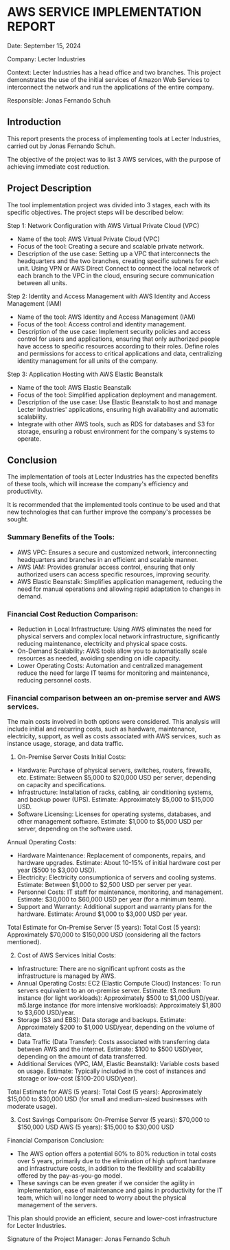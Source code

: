 # AWS SERVICE IMPLEMENTATION REPORT
           
Date: September 15, 2024
 
Company: Lecter Industries
 
Context: Lecter Industries has a head office and two branches. 
This project demonstrates the use of the initial services of Amazon Web Services to interconnect the network and run the applications of the entire company.

Responsible: Jonas Fernando Schuh

## Introduction
This report presents the process of implementing tools at Lecter Industries, carried out by Jonas Fernando Schuh.

The objective of the project was to list 3 AWS services, with the purpose of achieving immediate cost reduction.

## Project Description
The tool implementation project was divided into 3 stages, each with its specific objectives. The project steps will be described below:

Step 1: Network Configuration with AWS Virtual Private Cloud (VPC)
- Name of the tool: AWS Virtual Private Cloud (VPC)
- Focus of the tool: Creating a secure and scalable private network.
- Description of the use case: Setting up a VPC that interconnects the headquarters and the two branches, creating specific subnets for each unit. Using VPN or AWS Direct Connect to connect the local network of each branch to the VPC in the cloud, ensuring secure communication between all units.

Step 2: Identity and Access Management with AWS Identity and Access Management (IAM)
- Name of the tool: AWS Identity and Access Management (IAM)
- Focus of the tool: Access control and identity management.
- Description of the use case: Implement security policies and access control for users and applications, ensuring that only authorized people have access to specific resources according to their roles. Define roles and permissions for access to critical applications and data, centralizing identity management for all units of the company.

Step 3: Application Hosting with AWS Elastic Beanstalk
- Name of the tool: AWS Elastic Beanstalk
- Focus of the tool: Simplified application deployment and management.
- Description of the use case: Use Elastic Beanstalk to host and manage Lecter Industries' applications, ensuring high availability and automatic scalability.
- Integrate with other AWS tools, such as RDS for databases and S3 for storage, ensuring a robust environment for the company's systems to operate.

## Conclusion
The implementation of tools at Lecter Industries has the expected benefits of these tools, which will increase the company's efficiency and productivity.

It is recommended that the implemented tools continue to be used and that new technologies that can further improve the company's processes be sought.

### Summary Benefits of the Tools:
- AWS VPC: Ensures a secure and customized network, interconnecting headquarters and branches in an efficient and scalable manner.
- AWS IAM: Provides granular access control, ensuring that only authorized users can access specific resources, improving security.
- AWS Elastic Beanstalk: Simplifies application management, reducing the need for manual operations and allowing rapid adaptation to changes in demand.

### Financial Cost Reduction Comparison:
- Reduction in Local Infrastructure: Using AWS eliminates the need for physical servers and complex local network infrastructure, significantly reducing maintenance, electricity and physical space costs.
- On-Demand Scalability: AWS tools allow you to automatically scale resources as needed, avoiding spending on idle capacity.
- Lower Operating Costs: Automation and centralized management reduce the need for large IT teams for monitoring and maintenance, reducing personnel costs.

### Financial comparison between an on-premise server and AWS services.

The main costs involved in both options were considered. This analysis will include initial and recurring costs, such as hardware, maintenance, electricity, support, as well as costs associated with AWS services, such as instance usage, storage, and data traffic.

1. On-Premise Server Costs
Initial Costs:
- Hardware: Purchase of physical servers, switches, routers, firewalls, etc.
Estimate: Between $5,000 to $20,000 USD per server, depending on capacity and specifications.
- Infrastructure: Installation of racks, cabling, air conditioning systems, and backup power (UPS).
Estimate: Approximately $5,000 to $15,000 USD.
- Software Licensing: Licenses for operating systems, databases, and other management software.
Estimate: $1,000 to $5,000 USD per server, depending on the software used.

Annual Operating Costs:
- Hardware Maintenance: Replacement of components, repairs, and hardware upgrades.
Estimate: About 10-15% of initial hardware cost per year ($500 to $3,000 USD).
- Electricity: Electricity consumptionica of servers and cooling systems.
Estimate: Between $1,000 to $2,500 USD per server per year.
- Personnel Costs: IT staff for maintenance, monitoring, and management.
Estimate: $30,000 to $60,000 USD per year (for a minimum team).
- Support and Warranty: Additional support and warranty plans for the hardware.
Estimate: Around $1,000 to $3,000 USD per year.

Total Estimate for On-Premise Server (5 years):
Total Cost (5 years): Approximately $70,000 to $150,000 USD (considering all the factors mentioned).

2. Cost of AWS Services
Initial Costs:
- Infrastructure: There are no significant upfront costs as the infrastructure is managed by AWS.
- Annual Operating Costs:
EC2 (Elastic Compute Cloud) Instances: To run servers equivalent to an on-premise server.
Estimate: t3.medium instance (for light workloads): Approximately $500 to $1,000 USD/year. m5.large instance (for more intensive workloads): Approximately $1,800 to $3,600 USD/year.
- Storage (S3 and EBS): Data storage and backups.
Estimate: Approximately $200 to $1,000 USD/year, depending on the volume of data.
- Data Traffic (Data Transfer): Costs associated with transferring data between AWS and the internet.
Estimate: $100 to $500 USD/year, depending on the amount of data transferred.
- Additional Services (VPC, IAM, Elastic Beanstalk): Variable costs based on usage.
Estimate: Typically included in the cost of instances and storage or low-cost ($100-200 USD/year).

Total Estimate for AWS (5 years):
Total Cost (5 years): Approximately $15,000 to $30,000 USD (for small and medium-sized businesses with moderate usage).

3. Cost Savings Comparison:
On-Premise Server (5 years): $70,000 to $150,000 USD
AWS (5 years): $15,000 to $30,000 USD

Financial Comparison Conclusion:
- The AWS option offers a potential 60% to 80% reduction in total costs over 5 years, primarily due to the elimination of high upfront hardware and infrastructure costs, in addition to the flexibility and scalability offered by the pay-as-you-go model.
- These savings can be even greater if we consider the agility in implementation, ease of maintenance and gains in productivity for the IT team, which will no longer need to worry about the physical management of the servers.

This plan should provide an efficient, secure and lower-cost infrastructure for Lecter Industries.

Signature of the Project Manager: 
Jonas Fernando Schuh
